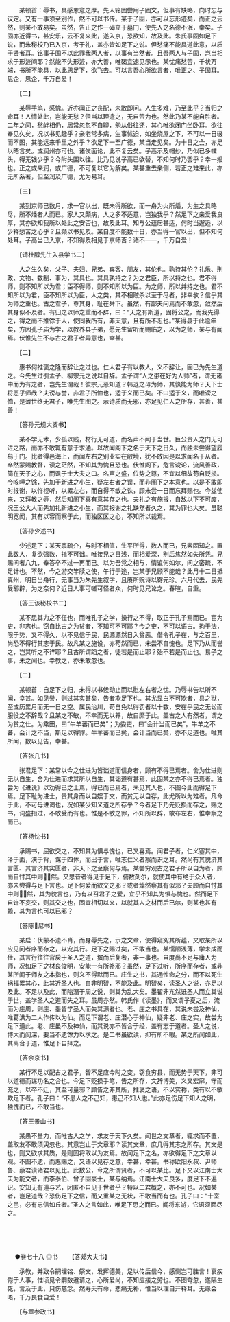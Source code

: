 <!-- { "loadSidebar": true } -->
　　某顿首：辱书，具感恩意之厚。先人铭固尝用子固文，但事有缺略，向时忘与议定。又有一事须至别作，然不可以书传。某于子固，亦可以忘形迹矣，而正之云然，则某不敢易矣。虽然，告正之作一碣立于墓门，使先人之名德不泯，幸矣。子固亦近得书，甚安乐，云不复来此，遂入京，恐欲知，故及此。朱氏事固如足下说，而朱秘校乃已入京，考于礼，盖亦皆如足下之说。但愁痛不能具道此意，以质于贤者耳。铭事子固不以此罪我两人者，以事有当然者。且吾两人与子固，岂当相求于形迹间耶？然能不失形迹，亦大善，唯碣宜速见示也。某忧痛愁苦，千状万端，书所不能具，以此思足下，欲飞去。可以言吾心所欲言者，唯正之、子固耳。思企，思企，千万自爱！

　　【二】

　　某辱手笔，感愧。近亦闻正之丧配，未敢即问。人生多难，乃至此乎？当归之命耳！人情处此，岂能无愁？但当以理遣之，无自苦为也。然此乃某不能自胜者。二年之间，愁衅相仍，居常忽忽不自聊，勉从俗往还，其心唯欲闭门坐卧耳。欲往奉见久矣，况以书见趣乎？亲老常多病，生事怵迫，如坐烧屋之下，不可以一日辍而不图，其能远来千里之外乎？欲足下一至广德，某当走见矣。为十日之会，亦足以晤言矣。或润州亦可也。诸俟面论，此不复云矣。子高示及帽纱，乃似已多幞头，得无钱少乎？今附头围以往。比乃见说子高已欲替，不知何时乃罢乎？幸一报也。正之或来润，或广德，不可复以它为解矣。某甚重去亲侧，若正之难来此，亦无所系著，但至润及广德，尤为易耳。

　　【三】

　　某到京师已数月，求一官以出，既未得所欲，而一舟为火所燔，为生之具略尽，所不燔者人而已。家人又颇病，人之多不适意，岂独我乎？然足下之亲爱我良厚，其亦欲知我所以处此之安否也，故及此耳。知与公蕴居甚适，何时当邂逅，以少释愁苦之心乎？且频以书见及。某自度不能数十日，亦当得一官以出，但不知何处耳。子高当已入京，不知得及相见于京师否？诸不一一，千万自爱！

　　【请杜醇先生入县学书二】

　　人之生久矣，父子、夫妇、兄弟、宾客、朋友，其伦也。孰持其伦？礼乐、刑政、文物、数制、事为，其具也。其具孰持之？为之君臣，所以持之也。君不得师，则不知所以为君；臣不得师，则不知所以为臣。为之师，所以并持之也。君不知所以为君，臣不知所以为臣，人之类，其不相贼杀以至于尽者，非幸欤？信乎其为师之重也。古之君子，尊其身，耻在舜下。虽然，有鄙夫问焉而不敢忽，敛然后其身似不及者。有归之以师之重而不辞，曰：“天之有斯道，固将公之，而我先得之，得之而不推馀于人，使同我所有，非天意，且有所不忍也。”某得县于此逾年矣，方因孔子庙为学，以教养县子弟，愿先生留听而赐临之，以为之师，某与有闻焉。伏惟先生不与古之君子者异意也，幸甚。

　　【二】

　　惠书何推褒之隆而辞让之过也。仁人君子有以教人，义不辞让，固已为先生道之。今先生过引孟子、柳宗元之说以自辞。孟子谓“人之患在好为人师”者，谓无诸中而为有之者，岂先生谓哉！彼宗元恶知道？韩退之毋为师，其孰能为师？天下士将恶乎师哉？夫谤与誉，非君子所恤也，适于义而已矣。不曰适于义，而唯谤之恤，是薄世终无君子，唯先生图之。示诗质而无邪，亦足见仁人之所存，甚善，甚善！

　　【答孙元规大资书】

　　某不学无术，少孤以贱，材行无可道，而名声不闻于当世。巨公贵人之门无可进之路，而亦不敢辄有意于求通。以故闻阁下之名于天下之日久，而独未尝得望履舄于门。比者得邑海上，而闻左右之别业实在敝境，犹不敢因是以求闻名于从者。卒然蒙赐教督，读之茫然，不知其为愧且恐也。伏惟阁下，危言谠论，流风善政，简在天子之心，而讽于士大夫之口。名声之盛，位势之尊，不宜以细故苟自贬损。今咳唾之馀，先加于新进之小生，疑左右者之误，而非阁下之本意也。以是不敢即时报谢，以忤视听，以累左右，而自得不敏之诛，顾未尝一日而忘拜赐也。今兹使来，又拜教之辱，然后知阁下真有意其存之也。夫礼之有施报，自敌以下不可废，况王公大人而先加礼新进之小生，而其报谢之礼缺然者久之，其为罪也大矣。虽聪明宽闳，其有以容而察于此，而独区区之心，不知所以裁焉。

　　【答孙少述书】

　　少述足下：某天禀疏介，与时不相值，生平所得，数人而已，兄素固知之。置此数人，复欲强数，指不可诎。唯接兄之日浅，而相爱深，别后焦然如失所凭。兄赐问者八九，奉答卒不过一再而已。以为吾党之相与，情谊何如尔，问之密疏，不足计也。不然，今之游交竿牍之使，午行于途，岂某于兄顾不能哉？此月十二日抵真州，明日当舟行，无事当为朱先生叙字，且赓所贶诗以寄元珍。六月代去，民先受郓辟，为之奈何？近日人事可嗟可怪者众，何时见兄论之。春暄，自重。

　　【答王该秘校书二】

　　某不思其力之不任也，而唯孔子之学，操行之不得，取正于孔子焉而已。宦为吏，非志也。窃自比古之为贫者，不知可不可耶？今之吏，不可以语古。拘于法，限于势，又不得久，以不见信于民，民源源然日入贫恶。借令孔子在，与之百里，尚恐不得行其志于民。故凡某之施设，亦苟然而已，未尝不自愧也。足下乃从而誉之，岂其听之不详耶？且古所谓蹈之者，徒若是而止耶？殆不若是而止也。易子之事，未之闻也。幸教之，亦未敢忽也。

　　【二】

　　某顿首：自足下之归，未得以书候动止而以慰左右者之忧。乃辱书告以所不闻，幸甚。如见誉，则过其实甚矣，告者欺足下也。其尤显白不可欺者，县之狱，至或历累月而无一日之空。属民治川，苟自免以得罚者以十数，安在乎民之无讼而服役之不辞哉？且某之不敏，不幸而无以养，故自縻于此。盖古之人有然者，谓之为贫之仕。为乘田，曰“牛羊蕃而已矣”；为委吏，曰“会计当而已矣”。牛羊之不蕃，会计之不当，斯足以得罪。牛羊蕃而已矣，会计当而已矣，亦不足道也。唯其所闻，数以见告，幸甚。

　　【答张几书】

　　张君足下：某常以今之仕进为皆诎道而信身者，顾有不得已焉者。舍为仕进则无以自生，舍为仕进而求其所以自生，其诎道有甚焉，此固某之亦不得已焉者。独尝为《进说》以劝得已之士焉，得已而已焉者，未见其人也，不图今此而得足下焉。足下耻为进士，贵其身而以自娱于文，而贫无以自存，此尤所以为难者。凡今于此，不可毋进谒也，况如某少知义道之所存乎？今者足下乃先贬损而存之，赐之书，词盛指过，不敢受而有也。惟是不敏之罪，不知所以辞，敢布左右，惟幸察之而已。

　　【答杨忱书】

　　承赐书，屈欲交之，不知其为惧与愧也，已又喜焉。闻君子者，仁义塞其中，泽于面，浃于背，谋于四体，而出于言，唯志仁义者察而识之耳。然尚有其貌济其言匮、其言济其实匮者，非天下之至察何与焉。某尝穷观古之君子所以自为者，顾而自忖其中则然。又思昔者得见于足下，俯数刻尔，就使其中有绝于众人者，亦未尝得与足下言也。足下何爱而欲交之邪？或者焯然察其有似邪？夫顾而自忖其中则然，其为貌言也，乃有以召君子之爱，宜乎不知其为惧与愧也。然而足下自许不妄交，则其交之也，固宜相切以义，以就其人之材而后已尔，则某也甚有赖，其为言也可以已邪？

　　【答陈尼书】

　　某启：伏蒙不遗不肖，而身辱先之，示之文章，使得窥究其所蕴，又取某所以应见问者序而存之，以宠其行。足下之赐过矣，不敢当也。某懦陋浅薄，学未成而仕，其言行往往背戾于圣人之道，摈而后复者，非一事也。自度尚不足与庸人为师，况如足下之材良俊明，安能一有所补邪？虽然，足下过听，所序而存者，或非某所闻于师友之本指也，则义不得默而已。庄生之书，其通性命之分，而不以死生祸福累其心，此其近圣人也。自非明智，不能及此。明智矣，读圣人之说，亦足以及此。不足以及此，而陷溺于周之说，则其为乱大矣。墨翟非亢然诋圣人而立其说于世，盖学圣人之道而失之耳。虽周亦然。韩氏作《读墨》，而又谓子夏之后，流而为庄周，则庄、墨皆学圣人而失其源者也。老、庄之书具在，其说未尝及神仙，唯葛洪为二人作传以为仙。而足下谓老、庄潜心于神仙，疑非老、庄之实，故尝为足下道此。老、庄虽不及神仙，而其说亦不皆合于经，盖有志于道者。圣人之说，博大而闳深，要当不遗馀力以求之。是二书虽欲读，抑有所不暇。某之所闻如此，其离合于道，惟足下自择之。

　　【答余京书】

　　某行不足以配古之君子，智不足应今时之变，窃食穷县，而无势于天下，非可以道德而谋功名之合也。今足下贬损手笔，告之所存，文辞博美，义又宏廓，守而充之，以卒不迁，其至可量邪？顾告之非其所，推褒之语，不以实称，类有以不敏欺足下者。孔子曰：“不患人之不己知，患己不知人也。”此亦足伤足下知人之明，独愧而已，不敢当也。

　　【答王景山书】

　　某愚不量力，而唯古人之学，求友于天下久矣。闻世之文章者，辄求而不置，盖取友不敢须臾忽也。其意岂止于文章耶？读其文章，庶几得其志之所存。其文是也，则又欲求其质，是则固将取以为友焉。故闻足下之名，亦欲得足下之文章以观。不图不遗，而惠赐之，又语以见存之意，幸甚，幸甚。书称欧阳永叔、尹师鲁、蔡君谟诸君以见比。此数公，今之所谓贤者，不可以某比。足下又以江南士大夫为能文者，而李泰伯、曾子固豪士，某与纳焉。江南士大夫良多，度足下不遍识。安知无有道与艺，闭匿不自见于世者乎？特以二君概之，亦不可也。况如某者，岂足道哉？恐伤足下之信，而又重某之无状，不敢当而有也。孔子曰：“十室之邑，必有忠信如丘者。”圣人之言如此，唯足下思之而已。闻将东游，它语须面尽之。 
　

　




　

　
●卷七十八
◎书
　　【答郏大夫书】

　　承教，并致令嗣埋铭、祭文，发挥德美，足以传后信今，感恻岂可胜言！衰疾倦于人事，惟顷见令嗣数邀请之，心所爱尚，不知应接之劳也。不图奄忽，遂隔生死，言及于此，只伤慈念。然寿夭有命，悲痛无补，惟当以理自开释耳。无缘会晤，千万良食自爱！

　　【与章参政书】

